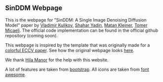 ## <b>SinDDM Webpage</b>

This is the webpage for "SinDDM: A Single Image Denoising Diffusion Model" paper by [Vladimir Kulikov](https://www.linkedin.com/in/vova-kulikov-750b2a215), [Shahar Yadin](https://www.linkedin.com/in/shahar-yadin-069725195/), [Matan Kleiner](https://www.linkedin.com/in/matan-kleiner/), [Tomer Micaeli](https://tomer.net.technion.ac.il/). 
The official code implementation can be found in the official github repository (coming soon). 

This webpage is inspired by the template that was originally made for a [colorful ECCV paper](http://richzhang.github.io/colorization/). See how the original webpage looks [here](https://richzhang.github.io/webpage-template).

 We thank [Hila Manor](https://www.linkedin.com/in/hilamanor/) for the help with this website.

A lot of features are taken from [bootstrap](https://getbootstrap.com/). All icons are taken from [font awesome](https://fontawesome.com/).

